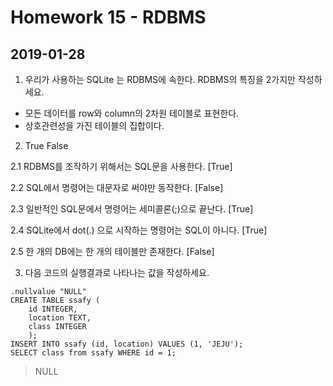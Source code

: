 # Homework 15 - RDBMS

## 2019-01-28



1. 우리가 사용하는 SQLite 는 RDBMS에 속한다. RDBMS의 특징을 2가지만 작성하세요.

- 모든 데이터를 row와 column의 2차원 테이블로 표현한다.
- 상호관련성을 가진 테이블의 집합이다.



2. True False

2.1 RDBMS를 조작하기 위해서는 SQL문을 사용한다. [True]

2.2 SQL에서 명령어는 대문자로 써야만 동작한다. [False]

2.3 일반적인 SQL문에서 명령어는 세미콜론(;)으로 끝난다. [True]

2.4 SQLite에서 dot(.)  으로 시작하는 명령어는 SQL이 아니다. [True]

2.5 한 개의 DB에는 한 개의 테이블만 존재한다. [False]



3. 다음 코드의 실행결과로 나타나는 값을 작성하세요.

```sqlite
.nullvalue "NULL"
CREATE TABLE ssafy (
	id INTEGER,
	location TEXT,
	class INTEGER
	);
INSERT INTO ssafy (id, location) VALUES (1, 'JEJU');
SELECT class from ssafy WHERE id = 1;

```



> NULL

